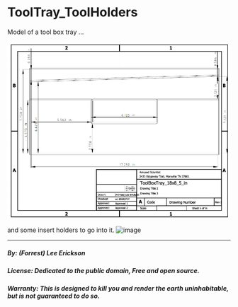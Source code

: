 # ToolTray_ToolHolders
Model of a tool box tray ...

![ToolTrayImage.gif](ToolTrayImage.gif)

and some insert holders to go into it.
![image](https://github.com/ForrestErickson/ToolTray_ToolHolders/assets/5836181/2501d84d-7e37-48e9-9881-3b3af34d357e)

<hr>

##### By: (Forrest) Lee Erickson
##### License: Dedicated to the public domain, Free and open source.  
##### Warranty: This is designed to kill you and render the earth uninhabitable, but is not guaranteed to do so.

